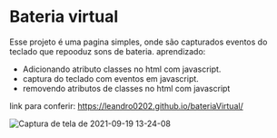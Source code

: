 # Bateria virtual

Esse projeto é uma pagina simples, onde são capturados eventos do teclado que repooduz sons de bateria.
aprendizado:

* Adicionando atributo classes no html com javascript.
* captura do teclado com eventos em javascript.
* removendo atributos de classes no html com javascript

link para conferir:
https://leandro0202.github.io/bateriaVirtual/

![Captura de tela de 2021-09-19 13-24-08](https://user-images.githubusercontent.com/71714626/133935167-05c53cc9-0544-4ffc-bf3a-4b25b19b004d.png)
